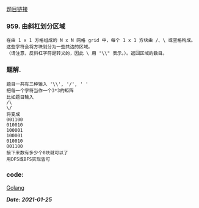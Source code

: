 [题目链接](https://leetcode-cn.com/problems/regions-cut-by-slashes/)      
    
### 959. 由斜杠划分区域
    在由 1 x 1 方格组成的 N x N 网格 grid 中，每个 1 x 1 方块由 /、\ 或空格构成。这些字符会将方块划分为一些共边的区域。
    （请注意，反斜杠字符是转义的，因此 \ 用 "\\" 表示。）。返回区域的数目。

### 题解.
    题目一共有三种输入 '\\', '/', ' '  
    把每一个字符当作一个3*3的矩阵  
    比如题目输入  
    /\  
    \/  
    将变成  
    001100  
    010010  
    100001  
    100001  
    010010  
    001100  
    接下来数有多少个0块就可以了
    用DFS或BFS实现皆可

### code:
[Golang](https://github.com/Archangel59/LeetCode/blob/main/959/959.go)  

***Date: 2021-01-25***